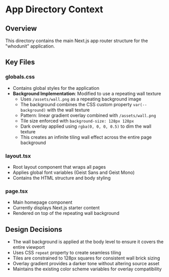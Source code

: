 # App Directory Context

## Overview
This directory contains the main Next.js app router structure for the "whodunit" application.

## Key Files

### globals.css
- Contains global styles for the application
- **Background Implementation**: Modified to use a repeating wall texture
  - Uses `/assets/wall.png` as a repeating background image
  - The background combines the CSS custom property `var(--background)` with the wall texture
  - Pattern: linear gradient overlay combined with `/assets/wall.png`
  - Tile size enforced with `background-size: 128px 128px`
  - Dark overlay applied using `rgba(0, 0, 0, 0.5)` to dim the wall texture
  - This creates an infinite tiling wall effect across the entire page background

### layout.tsx
- Root layout component that wraps all pages
- Applies global font variables (Geist Sans and Geist Mono)
- Contains the HTML structure and body styling

### page.tsx
- Main homepage component
- Currently displays Next.js starter content
- Rendered on top of the repeating wall background

## Design Decisions
- The wall background is applied at the body level to ensure it covers the entire viewport
- Uses CSS `repeat` property to create seamless tiling
- Tiles are constrained to 128px squares for consistent wall brick sizing
- Overlay gradient provides a darker tone without altering source asset
- Maintains the existing color scheme variables for overlay compatibility

